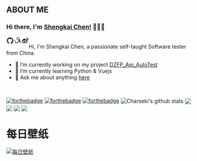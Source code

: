 ## ABOUT ME
### Hi there, I'm [Shengkai Chen!](http://www.chenshengkai.com) 👋👋👋

<a href="https://github.com/charseki">
  <img align="left" alt="Shengkai Chen | github" width="20px" src="https://raw.githubusercontent.com/charseki/charseki/master/assets/github.svg" />
</a>
<a href="https://www.cnblogs.com/chenshengkai/">
  <img align="left" alt="Shengkai Chen | cnblogs" width="20px" src="https://raw.githubusercontent.com/charseki/charseki/master/assets/cnblogs.svg" />
</a>
<a href="https://weibo.com/u/3264687187?source=blog">
  <img align="left" alt="Shengkai Chen | sina" width="20px" src="https://raw.githubusercontent.com/charseki/charseki/master/assets/sina.svg" />
</a>
<br/>
Hi, I'm Shengkai Chen, a passionate self-taught Software tester from China.

- 🔭 I’m currently working on my project [DZFP_Api_AutoTest](https://github.com/charseki/DZFP_Api_AutoTest)
- 🌱 I’m currently learning Python & Vuejs
- 💬 Ask me about anything [here](https://github.com/charseki/charseki/issues) 
<br/>

[![forthebadge](https://forthebadge.com/images/badges/ages-20-30.svg)](http://www.chenshengkai.com)
[![forthebadge](https://forthebadge.com/images/badges/for-you.svg)](http://www.chenshengkai.com)
[![forthebadge](https://forthebadge.com/images/badges/made-with-python.svg)](http://www.chenshengkai.com)
<a>
  <img align="center" src="https://github-readme-stats.vercel.app/api?username=charseki&show_icons=true&include_all_commits=true&theme=radical" 
  alt="Charseki's github stats" />
</a>
<a>
  <img align="center" src="https://github-readme-stats.vercel.app/api/pin/?username=charseki&repo=API_Auto_Test&theme=radical" />
</a>
<a>
  <img align="center" src="https://github-readme-stats.vercel.app/api/pin/?username=charseki&repo=DZFP_Api_AutoTest&theme=radical" />
</a>
<a>
  <img align="center" src="https://github-readme-stats.vercel.app/api/pin/?username=charseki&repo=get_rsa_pwd&theme=radical" />
</a>
<a>
  <img align="center" src="https://github-readme-stats.vercel.app/api/pin/?username=charseki&repo=JianZhi_Offer&theme=radical" />
</a>

# 每日壁纸
[![每日壁纸](https://cn.bing.com/th?id=OHR.LifeguardEntrance_ZH-CN7394984988_1920x1080.jpg&rf=LaDigue_1920x1080.jpg&pid=hp)](http://www.chenshengkai.com)